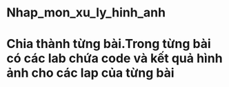 # Nhap_mon_xu_ly_hinh_anh
# Chia thành từng bài.Trong từng bài có các lab chứa code và kết quả hình ảnh cho các lap của từng bài

